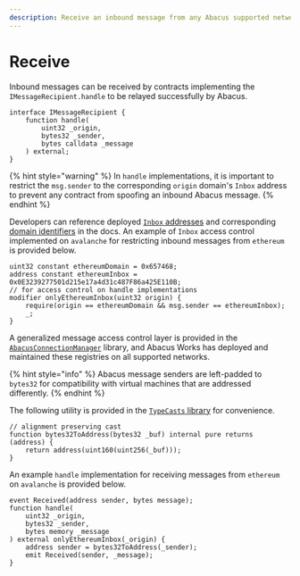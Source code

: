 ```yaml
---
description: Receive an inbound message from any Abacus supported network.
---
```


# Receive

Inbound messages can be received by contracts implementing the `IMessageRecipient.handle` to be relayed successfully by Abacus.

```solidity
interface IMessageRecipient {
    function handle(
        uint32 _origin,
        bytes32 _sender,
        bytes calldata _message
    ) external;
}
```

{% hint style="warning" %}
In `handle` implementations, it is important to restrict the `msg.sender` to the corresponding `origin` domain's `Inbox` address to prevent any contract from spoofing an inbound Abacus message.&#x20;
{% endhint %}

Developers can reference deployed [`Inbox` addresses](../addresses/) and corresponding [domain identifiers](../domains.md) in the docs. An example of `Inbox` access control implemented on `avalanche` for restricting inbound messages from `ethereum` is provided below.

```solidity
uint32 constant ethereumDomain = 0x657468;
address constant ethereumInbox = 0x0E3239277501d215e17a4d31c487F86a425E110B;
// for access control on handle implementations
modifier onlyEthereumInbox(uint32 origin) {
    require(origin == ethereumDomain && msg.sender == ethereumInbox);
    _;    
}
```

A generalized message access control layer is provided in the [`AbacusConnectionManager`](../writing-contracts/abacusconnectionmanager.md) library, and Abacus Works has deployed and maintained these registries on all supported networks.&#x20;

{% hint style="info" %}
Abacus message senders are left-padded to `bytes32` for compatibility with virtual machines that are addressed differently.&#x20;
{% endhint %}

The following utility is provided in the [`TypeCasts` library](https://github.com/abacus-network/abacus-monorepo/blob/main/solidity/core/contracts/libs/TypeCasts.sol) for convenience.

```solidity
// alignment preserving cast
function bytes32ToAddress(bytes32 _buf) internal pure returns (address) {
    return address(uint160(uint256(_buf)));
}
```

An example `handle` implementation for receiving messages from `ethereum` on `avalanche` is provided below.

```solidity
event Received(address sender, bytes message);
function handle(
    uint32 _origin,
    bytes32 _sender,
    bytes memory _message
) external onlyEthereumInbox(_origin) {
    address sender = bytes32ToAddress(_sender);
    emit Received(sender, _message);
}
```
